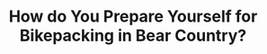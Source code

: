 ---
layout: community
category: community
title: "How do You Prepare Yourself for Bikepacking in Bear Country?"
description: "How you all prepare yourself for cycling in bear country? I'm going to ride the TransAmerica Bicycle Trail this summer and although there is no real dirt section, I'll be going across Idaho, Montana, and Wyoming where grizzlies live. I thought I could get some solid safety tips from people who actually bikepack off-road. I'm specifically thinking about food storage as carrying a bear canister seems almost impossible, as well as what are the safety tips for cycling in Grizzly country?"
isTopLevel: false
isSingleLevel: false
isArticle: false
datePublished: 2022-06-17 11:24:00 +0300
dateModified: 2022-06-17 11:24:00 +0300
published: false
---